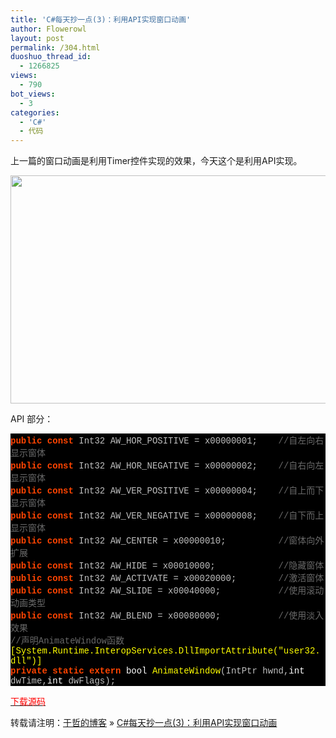 ```yaml
---
title: 'C#每天抄一点(3)：利用API实现窗口动画'
author: Flowerowl
layout: post
permalink: /304.html
duoshuo_thread_id:
  - 1266825
views:
  - 790
bot_views:
  - 3
categories:
  - 'C#'
  - 代码
---
```

  
上一篇的窗口动画是利用Timer控件实现的效果，今天这个是利用API实现。

<img class="aligncenter size-full wp-image-306" title="Lazynight | 夜阑" src="http://lazynight.me/wp-content/uploads/2011/10/lazy1.jpg" alt="" width="616" height="365" />

API 部分：

<div style="background:#fdfdfd;color:black;">
</div>

<div class="source" style="font-family: '[object HTMLOptionElement]', Consolas, 'Lucida Console', 'Courier New'; color: rgb(192, 192, 192); background-color: rgb(0, 0, 0); ">
  <span style="color: rgb(255, 68, 0); font-weight: bold; ">public</span> <span style="color: rgb(255, 68, 0); font-weight: bold; ">const</span> <span style="color: rgb(192, 192, 192); ">Int32</span> <span style="color: rgb(192, 192, 192); ">AW_HOR_POSITIVE</span> <span style="color: rgb(192, 192, 192); ">=</span> <span style="color: rgb(192, 192, 192); "></span><span style="color: rgb(192, 192, 192); ">x00000001</span>;&nbsp;&nbsp;&nbsp; <span style="color: rgb(105, 105, 105); ">//自左向右显示窗体</span><br /> <span style="color: rgb(255, 68, 0); font-weight: bold; ">public</span> <span style="color: rgb(255, 68, 0); font-weight: bold; ">const</span> <span style="color: rgb(192, 192, 192); ">Int32</span> <span style="color: rgb(192, 192, 192); ">AW_HOR_NEGATIVE</span> <span style="color: rgb(192, 192, 192); ">=</span> <span style="color: rgb(192, 192, 192); "></span><span style="color: rgb(192, 192, 192); ">x00000002</span>;&nbsp;&nbsp;&nbsp; <span style="color: rgb(105, 105, 105); ">//自右向左显示窗体</span><br /> <span style="color: rgb(255, 68, 0); font-weight: bold; ">public</span> <span style="color: rgb(255, 68, 0); font-weight: bold; ">const</span> <span style="color: rgb(192, 192, 192); ">Int32</span> <span style="color: rgb(192, 192, 192); ">AW_VER_POSITIVE</span> <span style="color: rgb(192, 192, 192); ">=</span> <span style="color: rgb(192, 192, 192); "></span><span style="color: rgb(192, 192, 192); ">x00000004</span>;&nbsp;&nbsp;&nbsp; <span style="color: rgb(105, 105, 105); ">//自上而下显示窗体</span><br /> <span style="color: rgb(255, 68, 0); font-weight: bold; ">public</span> <span style="color: rgb(255, 68, 0); font-weight: bold; ">const</span> <span style="color: rgb(192, 192, 192); ">Int32</span> <span style="color: rgb(192, 192, 192); ">AW_VER_NEGATIVE</span> <span style="color: rgb(192, 192, 192); ">=</span> <span style="color: rgb(192, 192, 192); "></span><span style="color: rgb(192, 192, 192); ">x00000008</span>;&nbsp;&nbsp;&nbsp; <span style="color: rgb(105, 105, 105); ">//自下而上显示窗体</span><br /> <span style="color: rgb(255, 68, 0); font-weight: bold; ">public</span> <span style="color: rgb(255, 68, 0); font-weight: bold; ">const</span> <span style="color: rgb(192, 192, 192); ">Int32</span> <span style="color: rgb(192, 192, 192); ">AW_CENTER</span> <span style="color: rgb(192, 192, 192); ">=</span> <span style="color: rgb(192, 192, 192); "></span><span style="color: rgb(192, 192, 192); ">x00000010</span>;&nbsp;&nbsp;&nbsp;&nbsp;&nbsp;&nbsp;&nbsp;&nbsp;&nbsp; <span style="color: rgb(105, 105, 105); ">//窗体向外扩展</span><br /> <span style="color: rgb(255, 68, 0); font-weight: bold; ">public</span> <span style="color: rgb(255, 68, 0); font-weight: bold; ">const</span> <span style="color: rgb(192, 192, 192); ">Int32</span> <span style="color: rgb(192, 192, 192); ">AW_HIDE</span> <span style="color: rgb(192, 192, 192); ">=</span> <span style="color: rgb(192, 192, 192); "></span><span style="color: rgb(192, 192, 192); ">x00010000</span>;&nbsp;&nbsp;&nbsp;&nbsp;&nbsp;&nbsp;&nbsp;&nbsp;&nbsp;&nbsp;&nbsp; <span style="color: rgb(105, 105, 105); ">//隐藏窗体</span><br /> <span style="color: rgb(255, 68, 0); font-weight: bold; ">public</span> <span style="color: rgb(255, 68, 0); font-weight: bold; ">const</span> <span style="color: rgb(192, 192, 192); ">Int32</span> <span style="color: rgb(192, 192, 192); ">AW_ACTIVATE</span> <span style="color: rgb(192, 192, 192); ">=</span> <span style="color: rgb(192, 192, 192); "></span><span style="color: rgb(192, 192, 192); ">x00020000</span>;&nbsp;&nbsp;&nbsp;&nbsp;&nbsp;&nbsp;&nbsp; <span style="color: rgb(105, 105, 105); ">//激活窗体</span><br /> <span style="color: rgb(255, 68, 0); font-weight: bold; ">public</span> <span style="color: rgb(255, 68, 0); font-weight: bold; ">const</span> <span style="color: rgb(192, 192, 192); ">Int32</span> <span style="color: rgb(192, 192, 192); ">AW_SLIDE</span> <span style="color: rgb(192, 192, 192); ">=</span> <span style="color: rgb(192, 192, 192); "></span><span style="color: rgb(192, 192, 192); ">x00040000</span>;&nbsp;&nbsp;&nbsp;&nbsp;&nbsp;&nbsp;&nbsp;&nbsp;&nbsp;&nbsp; <span style="color: rgb(105, 105, 105); ">//使用滚动动画类型</span><br /> <span style="color: rgb(255, 68, 0); font-weight: bold; ">public</span> <span style="color: rgb(255, 68, 0); font-weight: bold; ">const</span> <span style="color: rgb(192, 192, 192); ">Int32</span> <span style="color: rgb(192, 192, 192); ">AW_BLEND</span> <span style="color: rgb(192, 192, 192); ">=</span> <span style="color: rgb(192, 192, 192); "></span><span style="color: rgb(192, 192, 192); ">x00080000</span>;&nbsp;&nbsp;&nbsp;&nbsp;&nbsp;&nbsp;&nbsp;&nbsp;&nbsp;&nbsp; <span style="color: rgb(105, 105, 105); ">//使用淡入效果</span><br /> <span style="color: rgb(105, 105, 105); ">//声明AnimateWindow函数</span><br /> <span style="color: rgb(255, 255, 0); ">[System.Runtime.InteropServices.DllImportAttribute("user32.dll")]</span><br /> <span style="color: rgb(255, 68, 0); font-weight: bold; ">private</span> <span style="color: rgb(255, 68, 0); font-weight: bold; ">static</span> <span style="color: rgb(255, 68, 0); font-weight: bold; ">extern</span> <span style="color: rgb(255, 255, 255); ">bool</span> <span style="color: rgb(255, 255, 0); ">AnimateWindow</span>(<span style="color: rgb(192, 192, 192); ">IntPtr</span> <span style="color: rgb(192, 192, 192); ">hwnd</span><span style="color: rgb(192, 192, 192); ">,</span><span style="color: rgb(255, 255, 255); ">int</span> <span style="color: rgb(192, 192, 192); ">dwTime</span><span style="color: rgb(192, 192, 192); ">,</span><span style="color: rgb(255, 255, 255); ">int</span> <span style="color: rgb(192, 192, 192); ">dwFlags</span>);
</div>

<span style="color: #ff0000;"><a href="http://down.qiannao.com/space/file/flowerowl/-4e0a-4f20-5206-4eab/Lazy_-5229-7528API-5b9e-73b0-7a97-53e3-52a8-753b.rar/.page" target="_blank"><span style="color: #ff0000;">下载源码</span></a></span>

转载请注明：[于哲的博客][1] &raquo; [C#每天抄一点(3)：利用API实现窗口动画][2]

 [1]: http://lazynight.me
 [2]: http://lazynight.me/304.html